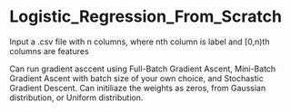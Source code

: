 # Logistic_Regression_From_Scratch
Input a .csv file with n columns, where nth column is label and [0,n)th columns are features

Can run gradient asccent using Full-Batch Gradient Ascent, Mini-Batch Gradient Ascent with batch size of your own choice, and Stochastic Gradient Descent.
Can initiliaze the weights as zeros, from Gaussian distribution, or Uniform distribution.
